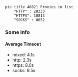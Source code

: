 
```mermaid
pie title 40821 Proxies in list
    "HTTP" : 28333
    "HTTPS": 10813
    "SOCKS" : 8852
```

### Some Info
#### Average Timeout

- mixed: 4.1s
- http: 2.3s
- https: 8.0s
- socks: 6.5s